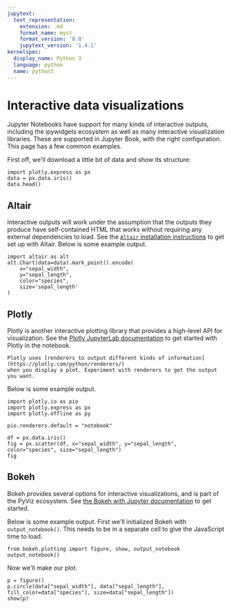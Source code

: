 ```yaml
---
jupytext:
  text_representation:
    extension: .md
    format_name: myst
    format_version: '0.8'
    jupytext_version: '1.4.1'
kernelspec:
  display_name: Python 3
  language: python
  name: python3
---
```


# Interactive data visualizations

Jupyter Notebooks have support for many kinds of interactive outputs, including
the ipywidgets ecosystem as well as many interactive visualization libraries.
These are supported in Jupyter Book, with the right configuration.
This page has a few common examples.

First off, we'll download a little bit of data
and show its structure:

```{code-cell} ipython3
import plotly.express as px
data = px.data.iris()
data.head()
```

## Altair

Interactive outputs will work under the assumption that the outputs they produce have
self-contained HTML that works without requiring any external dependencies to load.
See the [`Altair` installation instructions](https://altair-viz.github.io/getting_started/installation.html#installation)
to get set up with Altair. Below is some example output.

```{code-cell} ipython3
import altair as alt
alt.Chart(data=data).mark_point().encode(
    x="sepal_width",
    y="sepal_length",
    color="species",
    size='sepal_length'
)
```

## Plotly

Plotly is another interactive plotting library that provides a high-level API for
visualization. See the [Plotly JupyterLab documentation](https://plotly.com/python/getting-started/#jupyterlab-support-python-35)
to get started with Plotly in the notebook.

```{margin}
Plotly uses [renderers to output different kinds of information](https://plotly.com/python/renderers/)
when you display a plot. Experiment with renderers to get the output you want.
```

Below is some example output.


```{code-cell} ipython3
import plotly.io as pio
import plotly.express as px
import plotly.offline as py

pio.renderers.default = "notebook"

df = px.data.iris()
fig = px.scatter(df, x="sepal_width", y="sepal_length", color="species", size="sepal_length")
fig
```

## Bokeh

Bokeh provides several options for interactive visualizations, and is part of the PyViz ecosystem. See
[the Bokeh with Jupyter documentation](https://docs.bokeh.org/en/latest/docs/user_guide/jupyter.html#userguide-jupyter) to
get started.

Below is some example output. First we'll initialized Bokeh with `output_notebook()`.
This needs to be in a separate cell to give the JavaScript time to load.


```{code-cell} ipython3
from bokeh.plotting import figure, show, output_notebook
output_notebook()
```

Now we'll make our plot.

```{code-cell} ipython3
p = figure()
p.circle(data["sepal_width"], data["sepal_length"], fill_color=data["species"], size=data["sepal_length"])
show(p)
```
